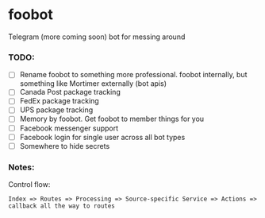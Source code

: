 # foobot
Telegram (more coming soon) bot for messing around

### TODO:
- [ ] Rename foobot to something more professional. foobot internally, but something like Mortimer externally (bot apis)
- [ ] Canada Post package tracking
- [ ] FedEx package tracking
- [ ] UPS package tracking
- [ ] Memory by foobot. Get foobot to member things for you
- [ ] Facebook messenger support
- [ ] Facebook login for single user across all bot types
- [ ] Somewhere to hide secrets

### Notes:
Control flow:
```
Index => Routes => Processing => Source-specific Service => Actions => callback all the way to routes
